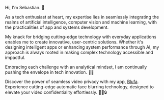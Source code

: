 Hi, I'm Sebastian. 👋

As a tech enthusiast at heart, my expertise lies in seamlessly integrating the realms of artificial intelligence, computer vision and machine learning, with the practicalities of app and systems development.

My knack for bridging cutting-edge technology with everyday applications enables me to create innovative, user-centric solutions. Whether it's designing intelligent apps or enhancing system performance through AI, my approach is always rooted in making complex technology accessible and impactful. 

Embracing each challenge with an analytical mindset, I am continually pushing the envelope in tech innovation. 🧙‍♂️

Discover the power of seamless video privacy with my app, [Blufa](https://apps.apple.com/app/blufa/id6450781754). Experience cutting-edge automatic face blurring technology, designed to elevate your video confidentiality effortlessly. 🌟🎥🔒
